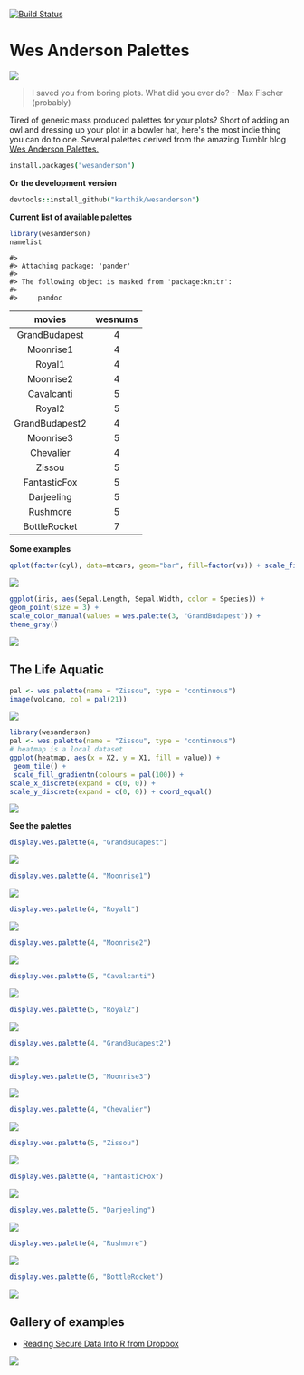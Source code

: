[![Build Status](https://travis-ci.org/karthik/wesanderson.png)](https://travis-ci.org/karthik/wesanderson)

# Wes Anderson Palettes

![](rushmore.jpg)

> I saved you from boring plots. What did you ever do? - Max Fischer (probably)

Tired of generic mass produced palettes for your plots? Short of adding an owl and dressing up your plot in a bowler hat, here's the most indie thing you can do to one. Several palettes derived from the amazing Tumblr blog [Wes Anderson Palettes.](http://wesandersonpalettes.tumblr.com/)

```coffee
install.packages("wesanderson")
```

__Or the development version__

```coffee
devtools::install_github("karthik/wesanderson")
```


__Current list of available palettes__






```r
library(wesanderson)
namelist
```



```
#> 
#> Attaching package: 'pander'
#> 
#> The following object is masked from 'package:knitr':
#> 
#>     pandoc
```



|     movies     |  wesnums  |
|:--------------:|:---------:|
| GrandBudapest  |     4     |
|   Moonrise1    |     4     |
|     Royal1     |     4     |
|   Moonrise2    |     4     |
|   Cavalcanti   |     5     |
|     Royal2     |     5     |
| GrandBudapest2 |     4     |
|   Moonrise3    |     5     |
|   Chevalier    |     4     |
|     Zissou     |     5     |
|  FantasticFox  |     5     |
|   Darjeeling   |     5     |
|    Rushmore    |     5     |
|  BottleRocket  |     7     |


__Some examples__


```r
qplot(factor(cyl), data=mtcars, geom="bar", fill=factor(vs)) + scale_fill_manual(values = wes.palette(2, "Royal1"))
```

![](figure/ggplot1.png) 



```r
ggplot(iris, aes(Sepal.Length, Sepal.Width, color = Species)) + 
geom_point(size = 3) + 
scale_color_manual(values = wes.palette(3, "GrandBudapest")) + 
theme_gray()
```

![](figure/ggplot2.png) 



## The Life Aquatic


```r
pal <- wes.palette(name = "Zissou", type = "continuous")
image(volcano, col = pal(21))
```

![](figure/volcano.png) 



```r
library(wesanderson)
pal <- wes.palette(name = "Zissou", type = "continuous")
# heatmap is a local dataset
ggplot(heatmap, aes(x = X2, y = X1, fill = value)) +
 geom_tile() + 
 scale_fill_gradientn(colours = pal(100)) + 
scale_x_discrete(expand = c(0, 0)) +
scale_y_discrete(expand = c(0, 0)) + coord_equal() 
```

![](figure/zissou_heatmap.png) 



__See the palettes__


```r
display.wes.palette(4, "GrandBudapest")
```

![](figure/palette11.png) 

```r
display.wes.palette(4, "Moonrise1")
```

![](figure/palette12.png) 

```r
display.wes.palette(4, "Royal1")
```

![](figure/palette13.png) 

```r
display.wes.palette(4, "Moonrise2")
```

![](figure/palette14.png) 

```r
display.wes.palette(5, "Cavalcanti")
```

![](figure/palette15.png) 

```r
display.wes.palette(5, "Royal2")
```

![](figure/palette16.png) 

```r
display.wes.palette(4, "GrandBudapest2")
```

![](figure/palette17.png) 

```r
display.wes.palette(5, "Moonrise3")
```

![](figure/palette18.png) 

```r
display.wes.palette(4, "Chevalier")
```

![](figure/palette19.png) 

```r
display.wes.palette(5, "Zissou")
```

![](figure/palette110.png) 

```r
display.wes.palette(4, "FantasticFox")
```

![](figure/palette111.png) 

```r
display.wes.palette(5, "Darjeeling")
```

![](figure/palette112.png) 

```r
display.wes.palette(4, "Rushmore")
```

![](figure/palette113.png) 

```r
display.wes.palette(6, "BottleRocket")
```

![](figure/palette114.png) 


## Gallery of examples

* [Reading Secure Data Into R from Dropbox](http://aaronbaggett.com/notes/2014/03/28/reading-secure-data-into-r-from-dropbox/)

![](http://i.imgur.com/rKqbzQB.png)


